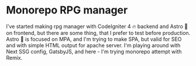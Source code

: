 # Monorepo RPG manager

I've started making rpg manager with CodeIgniter 4 🔥 backend and Astro 🚀 on frontend, but there are some thing, that I prefer to test before production. Astro 🚀 is focused on MPA, and I'm trying to make SPA, but valid for SEO and with simple HTML output for apache server. I'm playing around with Next SSG config, GatsbyJS, and here - I'm trying monorepo attempt with Remix.